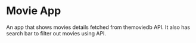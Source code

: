 # Movie App

An app that shows movies details fetched from themoviedb API.
It also has search bar to filter out movies using API.
